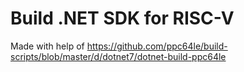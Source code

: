 # Build .NET SDK for RISC-V

Made with help of https://github.com/ppc64le/build-scripts/blob/master/d/dotnet7/dotnet-build-ppc64le
